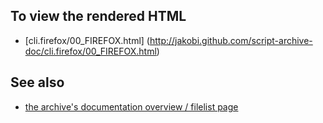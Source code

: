 To view the rendered HTML
-------------------------

* [cli.firefox/00_FIREFOX.html]
  (http://jakobi.github.com/script-archive-doc/cli.firefox/00_FIREFOX.html)


See also
--------

* [the archive's documentation overview / filelist page](http://jakobi.github.com/script-archive-doc/ "Peter's Script-Archive Overview and Filelist")

